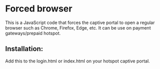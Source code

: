 # Forced browser
This is a JavaScript code that forces the captive portal to open a regular browser such as Chrome, Firefox, Edge, etc. It can be use on payment gateways/prepaid hotspot.

## Installation:
Add this to the login.html or index.html on your hotspot captive portal.
